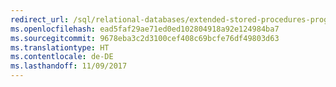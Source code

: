 ```yaml
---
redirect_url: /sql/relational-databases/extended-stored-procedures-programming/database-engine-extended-stored-procedures-programming
ms.openlocfilehash: ead5faf29ae71ed0ed102804918a92e124984ba7
ms.sourcegitcommit: 9678eba3c2d3100cef408c69bcfe76df49803d63
ms.translationtype: HT
ms.contentlocale: de-DE
ms.lasthandoff: 11/09/2017
---
```

